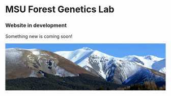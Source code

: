 # MSU Forest Genetics Lab
### Website in development
Something new is coming soon!

![DGRC Trial](NZ_Treeline.jpg)

